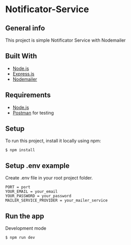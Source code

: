 # Notificator-Service
## General info
This project is simple Notificator Service with Nodemailer
## Built With
* [Node.js](https://nodejs.org/en/)
* [Express.js](https://expressjs.com/)
* [Nodemailer](https://nodemailer.com/about/)

## Requirements
* [Node.js](https://nodejs.org/en/)
* [Postman](https://www.getpostman.com/) for testing
	
## Setup
To run this project, install it locally using npm:

```
$ npm install
```

## Setup .env example

Create .env file in your root project folder.

```env
PORT = port
YOUR_EMAIL = your_email
YOUR_PASSWORD = your_password
MAILER_SERVICE_PROVIDER = your_mailer_service
```
## Run the app

Development mode

```bash
$ npm run dev
```
